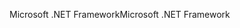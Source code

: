 <span data-ttu-id="f2668-101">Microsoft .NET Framework</span><span class="sxs-lookup"><span data-stu-id="f2668-101">Microsoft .NET Framework</span></span>